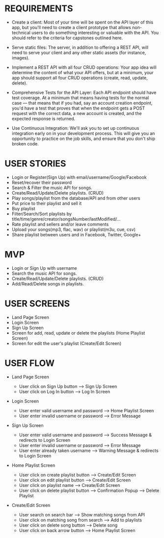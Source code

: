 # REQUIREMENTS

- Create a client: Most of your time will be spent on the API layer of this app, but you'll need to create a client prototype that allows non-technical users to do something interesting or valuable with the API. You should refer to the criteria for capstones outlined here.

- Serve static files: The server, in addition to offering a REST API, will need to serve your client and any other static assets (for instance, images).

- Implement a REST API with all four CRUD operations: Your app idea will determine the content of what your API offers, but at a minimum, your app should support all four CRUD operations (create, read, update, delete).

- Comprehensive Tests for the API Layer: Each API endpoint should have test coverage. At a minimum that means having tests for the normal case — that means that if you had, say an account creation endpoint, you'd have a test that proves that when the endpoint gets a POST request with the correct data, a new account is created, and the expected response is returned.

- Use Continuous Integration: We'll ask you to set up continuous integration early on in your development process. This will give you an opportunity to practice on the job skills, and ensure that you don't ship broken code.


# USER STORIES

+ Login or Register(Sign Up) with email/username/Google/Facebook
+ Reset/recover their password
+ Search & Filter the music API for songs.
+ Create/Read/Update/Delete playlists. (CRUD)    
+ Play songs/playlist from the database/API and from other users
+ Put price to their playlist and sell it 
+ Buy playlist
+ Filter/Search/Sort playlists by title/time/genre/creator/songsNumber/lastModified/...        
+ Rate playlist and sellers and/or leave comments
+ Upload your songs(mp3, flac, wav) or playlist(m3u, cue, csv)
+ Share playlist between users and in Facebook, Twitter, Google+ 


# MVP

+ Login or Sign Up with username
+ Search the music API for songs.
+ Create/Read/Update/Delete playlists. (CRUD)    
+ Add/Read/Delete songs in playlists.


# USER SCREENS

+ Land Page Screen
+ Login Screen
+ Sign Up Screen
+ Screen for add, read, update or delete the playlists (Home Playlist Screen)
+ Screen for edit the user's playlist (Create/Edit Screen)    


# USER FLOW

+ Land Page Screen
    - User click on Sign Up button --> Sign Up Screen
    - User click on Log In button --> Log In Screen

+ Login Screen
    - User enter valid username and password --> Home Playlist Screen
    - User enter invalid username or password --> Error Message

+ Sign Up Screen
    - User enter valid username and password --> Success Message & redirects to Login Screen
    - User enter invalid username or password --> Error Message
    - User enter already taken username --> Warning Message & redirects to Login Screen
    
+ Home Playlist Screen 
    - User click on create playlist button --> Create/Edit Screen
    - User click on edit playlist button -->  Create/Edit Screen
    - User click on playlist name -->  Create/Edit Screen
    - User click on delete playlist button --> Confirmation Popup --> Delete Playlist            

+ Create/Edit Screen
    - User search on search bar --> Show matching songs from API
    - User click on matching song from search --> Add to playlists
    - User click on delete song button --> Delete song
    - User click on back arrow button --> Home Playlist Screen
